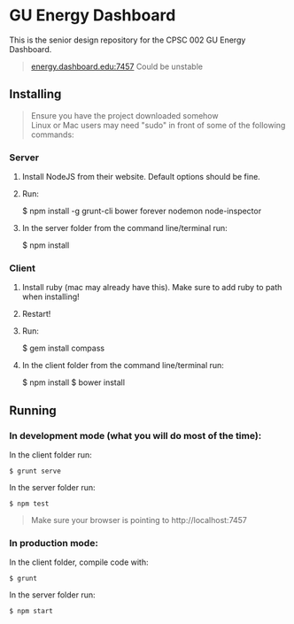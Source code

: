 # GU Energy Dashboard

This is the senior design repository for the CPSC 002 GU Energy Dashboard.
> [energy.dashboard.edu:7457](http://energy.dashboard.edu:7457)  Could be unstable

## Installing

 > Ensure you have the project downloaded somehow  
 > Linux or Mac users may need "sudo" in front of some of the following commands:

### Server

1) Install NodeJS from their website.  Default options should be fine.

2) Run:

    $ npm install -g grunt-cli bower forever nodemon node-inspector
    
3) In the server folder from the command line/terminal run:

    $ npm install
    
### Client

1) Install ruby (mac may already have this).  Make sure to add ruby to path when installing!

2) Restart!

3) Run:

    $ gem install compass
    
4) In the client folder from the command line/terminal run:

    $ npm install
    $ bower install

## Running

### In development mode (what you will do most of the time):

In the client folder run:

    $ grunt serve

In the server folder run:

    $ npm test

> Make sure your browser is pointing to http://localhost:7457

### In production mode:

In the client folder, compile code with:

    $ grunt

In the server folder run:

    $ npm start
